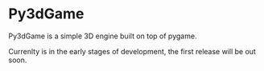 # Py3dGame

Py3dGame is a simple 3D engine built on top of pygame.

Currenlty is in the early stages of development, the first release will be out soon.